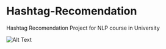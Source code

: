 # Hashtag-Recomendation
Hashtag Recomendation Project for NLP course in University

![Alt Text](https://media.giphy.com/media/vFKqnCdLPNOKc/giphy.gif)
